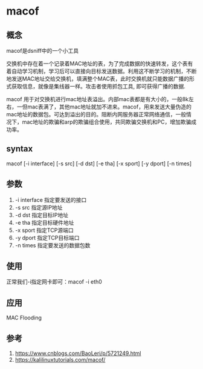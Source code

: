 # macof

## 概念

macof是dsniff中的一个小工具

交换机中存在着一个记录着MAC地址的表，为了完成数据的快速转发，这个表有着自动学习机制，学习后可以直接向目标发送数据。利用这不断学习的机制，不断地发送MAC地址交给交换机，填满整个MAC表，此时交换机就只能数据广播的形式获取信息，就像是集线器一样。攻击者使用抓包工具, 即可获得广播的数据.

macof 用于对交换机进行mac地址表溢出。内部mac表都是有大小的，一般8k左右，一但mac表满了，其他mac地址就加不进来。macof，用来发送大量伪造的mac地址的数据包。可达到溢出的目的。阻断内网服务器正常网络通信，一般情况下，mac地址的欺骗和arp的欺骗组合使用，共同欺骗交换机和PC，增加欺骗成功率。

## syntax

macof [-i interface] [-s src] [-d dst] [-e tha] [-x sport] [-y dport] [-n times]

## 参数

1. -i interface 指定要发送的接口
2. -s src 指定源IP地址
3. -d dst 指定目标IP地址
4. -e tha 指定目标硬件地址
5. -x sport 指定TCP源端口
6. -y dport 指定TCP目标端口
7. -n times 指定要发送的数据包数

## 使用

正常我们-i指定网卡即可：macof -i eth0

## 应用

MAC Flooding 

## 参考
1. https://www.cnblogs.com/BaoLeri/p/5721249.html
2. https://kalilinuxtutorials.com/macof/